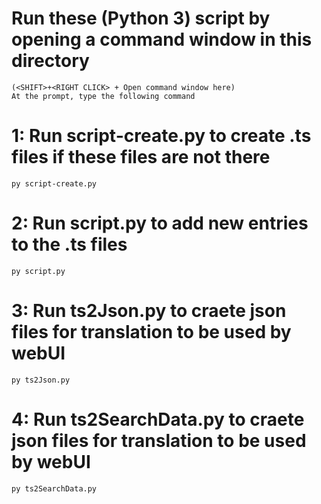 # Run these (Python 3) script by opening a command window in this directory 
    (<SHIFT>+<RIGHT CLICK> + Open command window here)
    At the prompt, type the following command

# 1: Run script-create.py to create .ts files if these files are not there

    py script-create.py

# 2: Run script.py to add new entries to the .ts files

    py script.py

# 3: Run ts2Json.py to craete json files for translation to be used by webUI

    py ts2Json.py

# 4: Run ts2SearchData.py to craete json files for translation to be used by webUI

    py ts2SearchData.py
